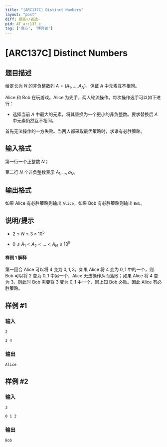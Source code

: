 ```yaml
---
title: "[ARC137C] Distinct Numbers"
layout: "post"
diff: 提高+/省选-
pid: AT_arc137_c
tag: ['贪心', '博弈论']
---
```


# [ARC137C] Distinct Numbers

## 题目描述

给定长为 $N$ 的非负整数列 $A=(A_1,\dots,A_N)$，保证 $A$ 中元素互不相同。

Alice 和 Bob 在玩游戏。Alice 为先手，两人轮流操作。每次操作选手可以如下进行：

+ 选择当前 $A$ 中最大的元素，将其替换为一个更小的非负整数。要求替换后 $A$ 中元素仍然互不相同。

首先无法操作的一方失败。当两人都采取最优策略时，求谁有必胜策略。

## 输入格式

第一行一个正整数 $N$；

第二行 $N$ 个非负整数表示 $A_1,\dots,a_N$。

## 输出格式

如果 Alice 有必胜策略则输出 `Alice`，如果 Bob 有必胜策略则输出 `Bob`。

## 说明/提示

+ $2 \le N \le 3 \times 10^5$

+ $0 \le A_1<A_2<\dots<A_N\le10^9$

#### 样例 1 解释

第一回合 Alice 可以将 $4$ 变为 $0,1,3$，如果 Alice 将 $4$ 变为 $0,1$ 中的一个，则 Bob 可以将 $2$ 变为 $0,1$ 中另一个，Alice 无法操作从而落败；如果 Alice 将 $4$ 变为 $3$，则此时 Bob 需要将 $3$ 变为 $0,1$ 中一个，同上知 Bob 必败。因此 Alice 有必胜策略。

## 样例 #1

### 输入

```
2
2 4
```

### 输出

```
Alice
```

## 样例 #2

### 输入

```
3
0 1 2
```

### 输出

```
Bob
```

